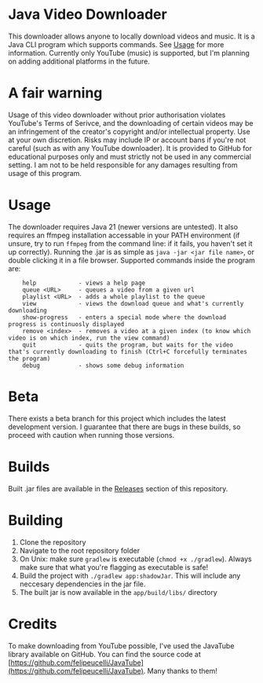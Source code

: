 # Java Video Downloader
This downloader allows anyone to locally download videos and music. It is a Java CLI program which supports commands. See [Usage](#usage) for more information. Currently only YouTube (music) is supported, but I'm planning on adding additional platforms in the future.

# A fair warning
Usage of this video downloader without prior authorisation violates YouTube's Terms of Serivce, and the downloading of certain videos may be an infringement of the creator's copyright and/or intellectual property. Use at your own discretion. Risks may include IP or account bans if you're not careful (such as with any YouTube downloader). It is provided to GitHub for educational purposes only and must strictly not be used in any commercial setting. I am not to be held responsible for any damages resulting from usage of this program.

# Usage
The downloader requires Java 21 (newer versions are untested). It also requires an ffmpeg installation accessable in your PATH environment (if unsure, try to run `ffmpeg` from the command line: if it fails, you haven't set it up correctly).
Running the .jar is as simple as `java -jar <jar file name>`, or double clicking it in a file browser.
Supported commands inside the program are:
```
    help            - views a help page
    queue <URL>     - queues a video from a given url
    playlist <URL>  - adds a whole playlist to the queue
    view            - views the download queue and what's currently downloading
    show-progress   - enters a special mode where the download progress is continuosly displayed
    remove <index>  - removes a video at a given index (to know which video is on which index, run the view command)
    quit            - quits the program, but waits for the video that's currently downloading to finish (Ctrl+C forcefully terminates the program)
    debug           - shows some debug information
```

# Beta
There exists a beta branch for this project which includes the latest development version. I guarantee that there are bugs in these builds, so proceed with caution when running those versions.

# Builds
Built .jar files are available in the [Releases](https://github.com/StayKwimp/java-video-downloader/releases) section of this repository. 

# Building
1. Clone the repository
2. Navigate to the root repository folder
3. On Unix: make sure `gradlew` is executable (`chmod +x ./gradlew`). Always make sure that what you're flagging as executable is safe!
4. Build the project with  `./gradlew app:shadowJar`. This will include any neccesary dependencies in the jar file.
5. The built jar is now available in the `app/build/libs/` directory

# Credits
To make downloading from YouTube possible, I've used the JavaTube library available on GitHub. You can find the source code at [https://github.com/felipeucelli/JavaTube](https://github.com/felipeucelli/JavaTube). Many thanks to them!

